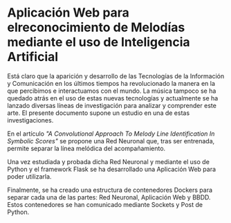 
# **Aplicación Web para elreconocimiento de Melodías mediante el uso de Inteligencia Artificial**


Está claro que la aparición y desarrollo de las Tecnologías de la Información y Comunicación en los últimos tiempos ha revolucionado la manera en la que percibimos e interactuamos con el mundo. La música tampoco se ha quedado atrás en el uso de estas nuevas tecnologías y actualmente se ha lanzado diversas líneas de investigación para analizar y comprender este arte. El presente documento supone un estudio en una de estas investigaciones.

En el artículo *"A Convolutional Approach To Melody Line Identification In Symbolic Scores"* se propone una Red Neuronal que, tras ser entrenada, permite separar la línea melódica del acompañamiento.

Una vez estudiada y probada dicha Red Neuronal y mediante el uso de Python y el framework Flask se ha desarrollado una Aplicación Web para poder utilizarla.

Finalmente, se ha creado una estructura de contenedores Dockers para separar cada una de las partes: Red Neuronal, Aplicación Web y BBDD. Estos contenedores se han comunicado mediante Sockets y Post de Python.
